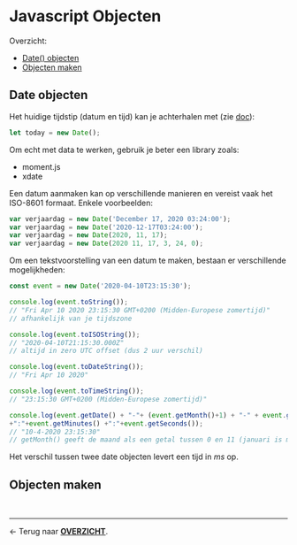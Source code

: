 # Javascript Objecten

Overzicht:
- [Date() objecten](#date-objecten)
- [Objecten maken](#objecten-maken)

## Date objecten

Het huidige tijdstip (datum en tijd) kan je achterhalen met (zie [doc](https://developer.mozilla.org/en-US/docs/Web/JavaScript/Reference/Global_Objects/Date)):

```js
let today = new Date();
```

Om echt met data te werken, gebruik je beter een library zoals:
- moment.js
- xdate

Een datum aanmaken kan op verschillende manieren en vereist vaak het ISO-8601 formaat. Enkele voorbeelden:

```js
var verjaardag = new Date('December 17, 2020 03:24:00');
var verjaardag = new Date('2020-12-17T03:24:00');
var verjaardag = new Date(2020, 11, 17);
var verjaardag = new Date(2020 11, 17, 3, 24, 0);
```

Om een tekstvoorstelling van een datum te maken, bestaan er verschillende mogelijkheden:

```js
const event = new Date('2020-04-10T23:15:30');

console.log(event.toString());
// "Fri Apr 10 2020 23:15:30 GMT+0200 (Midden-Europese zomertijd)"
// afhankelijk van je tijdszone

console.log(event.toISOString());
// "2020-04-10T21:15:30.000Z"
// altijd in zero UTC offset (dus 2 uur verschil)

console.log(event.toDateString());
// "Fri Apr 10 2020"

console.log(event.toTimeString());
// "23:15:30 GMT+0200 (Midden-Europese zomertijd)"

console.log(event.getDate() + "-"+ (event.getMonth()+1) + "-" + event.getFullYear() + " " + event.getHours()
+":"+event.getMinutes() +":"+event.getSeconds());
// "10-4-2020 23:15:30"
// getMonth() geeft de maand als een getal tussen 0 en 11 (januari is maand 0 daarom + 1)
```

Het verschil tussen twee date objecten levert een tijd in *ms* op.

## Objecten maken

<br>

---

&larr; Terug naar [**OVERZICHT**](./README.md#overview).